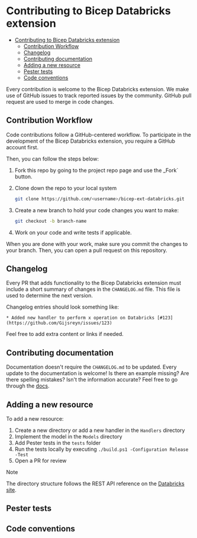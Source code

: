 # Contributing to Bicep Databricks extension

- [Contributing to Bicep Databricks extension](#contributing-to-bicep-databricks-extension)
  - [Contribution Workflow](#contribution-workflow)
  - [Changelog](#changelog)
  - [Contributing documentation](#contributing-documentation)
  - [Adding a new resource](#adding-a-new-resource)
  - [Pester tests](#pester-tests)
  - [Code conventions](#code-conventions)

Every contribution is welcome to the Bicep Databricks extension.
We make use of GitHub issues to track reported issues by the community.
GitHub pull request are used to merge in code changes.

## Contribution Workflow

Code contributions follow a GitHub-centered workflow. To participate in
the development of the Bicep Databricks extension, you require a GitHub account first.

Then, you can follow the steps below:

1. Fork this repo by going to the project repo page and use the _Fork` button.
2. Clone down the repo to your local system

    ```bash
    git clone https://github.com/<username>/bicep-ext-databricks.git
    ```

3. Create a new branch to hold your code changes you want to make:

    ```bash
    git checkout -b branch-name
    ```

4. Work on your code and write tests if applicable.

When you are done with your work, make sure you commit the changes to
your branch. Then, you can open a pull request on this repository.

## Changelog

Every PR that adds functionality to the Bicep Databricks extension must
include a short summary of changes in the `CHANGELOG.md` file. This file
is used to determine the next version.

Changelog entries should look something like:

```plaintext
* Added new handler to perform x operation on Databricks [#123](https://github.com/Gijsreyn/issues/123)
```

Feel free to add extra content or links if needed.

## Contributing documentation

Documentation doesn't require the `CHANGELOG.md` to be updated. Every update
to the documentation is welcome! Is there an example missing? Are there spelling
mistakes? Isn't the information accurate? Feel free to go through the [docs][00].

## Adding a new resource

To add a new resource:

1. Create a new directory or add a new handler in the `Handlers` directory
2. Implement the model in the `Models` directory
3. Add Pester tests in the `tests` folder
4. Run the tests locally by executing `./build.ps1 -Configuration Release -Test`
5. Open a PR for review

> [!NOTE]
> The directory structure follows the REST API reference on the [Databricks site][01].

## Pester tests

<!-- TODO: Write about tests -->

## Code conventions

<!-- TODO: Write about conventions -->

<!-- Link reference definitions -->
[00]: ./docs/index.md
[01]: https://docs.databricks.com/api/azure/workspace/introduction
